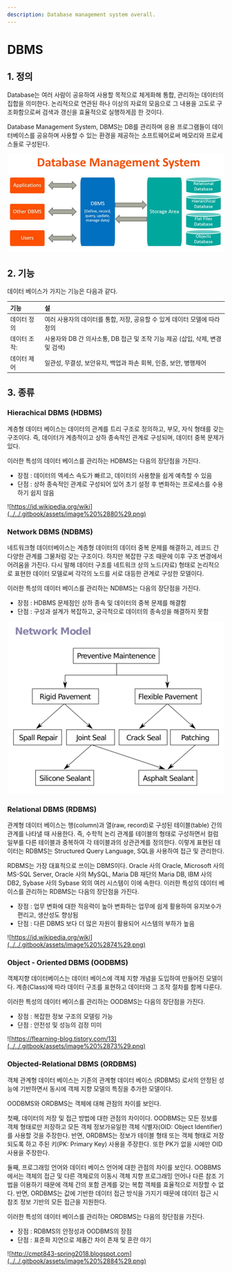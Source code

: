 ```yaml
---
description: Database management system overall.
---
```


# DBMS

## 1. 정의

Database는 여러 사람이 공유하여 사용할 목적으로 체게화해 통합, 관리하는 데이터의 집합을 의미한다. 논리적으로 연관된 하나 이상의 자료의 모음으로 그 내용을 고도로 구조화함으로써 검색과 갱신을 효율적으로 실행하게끔 한 것이다.

Database Management System, DBMS는 DB를 관리하며 응용 프로그램들이 데이터베이스를 공유하며 사용할 수 있는 환경을 제공하는 소프트웨어로써 메모리와 프로세스들로 구성된다.

![https://www.facebook.com/DBMSDatabaseManagementSystem/photos/p.2233677780220553/2233677780220553/?type=1&amp;theater  ](../../.gitbook/assets/image%20%2871%29.png)



## 2. 기능

데이터 베이스가 가지는 기능은 다음과 같다.

| 기능 | 설 |
| :--- | :--- |
| 데이터 정의 | 여러 사용자의 데이터를 통합, 저장, 공유할 수 있게 데이터 모델에 따라 정의 |
| 데이터 조작: | 사용자와 DB 간 의사소통, DB 접근 및 조작 기능 제공 \(삽입, 삭제, 변경 및 검색\) |
| 데이터 제어 | 일관성, 무결성, 보안유지, 백업과 파손 회복, 인증, 보안, 병행제어  |



## 3. 종류

### Hierachical DBMS \(HDBMS\)

계층형 데이터 베이스는 데이터의 관계를 트리 구조로 정의하고, 부모, 자식 형태를 갖는 구조이다. 즉, 데이터가 계층적이고 상하 종속적인 관계로 구성되며, 데이터 중복 문제가 있다. 

이러한 특성의 데이터 베이스를 관리하는 HDBMS는 다음의 장단점을 가진다.

* 장점 : 데이터의 엑세스 속도가 빠르고, 데이터의 사용향을 쉽게 예측할 수 있음
* 단점 : 상하 종속적인 관계로 구성되어 있어 초기 설정 후 변화하는 프로세스를 수용하기 쉽지 않음

![https://id.wikipedia.org/wiki](../../.gitbook/assets/image%20%2880%29.png)



### Network DBMS \(NDBMS\)

네트워크형 데이터베이스는 계층형 데이터의 데이터 중복 문제를 해결하고, 레코드 간 다양한 관계를 그물처럼 갖는 구조이다. 하지만 복잡한 구조 때문에 이후 구조 변경에서 어려움을 가진다. 다시 말해 데이터 구조를 네트워크 상의 노드\(자료\) 형태로 논리적으로 표현한 데이터 모델로써 각각의 노드를 서로 대등한 관계로 구성한 모델이다. 

이러한 특성의 데이터 베이스를 관리하는 NDBMS는 다음의 장단점을 가진다.

* 장점 : HDBMS 문제점인 상하 종속 및 데이터의 중복 문제를 해결함
* 단점 : 구성과 설계가 복잡하고, 궁극적으로 데이터의 종속성을 해결하지 못함

![https://zetawiki.com/wiki  ](../../.gitbook/assets/image%20%2879%29.png)



### Relational DBMS \(RDBMS\)

관계형 데이터 베이스는 행\(column\)과 열\(raw, record\)로 구성된 테이블\(table\) 간의 관계를 나타낼 때 사용한다. 즉, 수학적 논리 관계를 테이블의 형태로 구성하면서 컬럼 일부를 다른 테이블과 중복하여 각 테이블과의 상관관계를 정의한다. 이렇게 표현된 데이터는 RDBMS는 Structured Query Language, SQL을 사용하여 접근 및 관리한다. 

RDBMS는 가장 대표적으로 쓰이는 DBMS이다. Oracle 사의 Oracle, Microsoft 사의 MS-SQL Server, Oracle 사의 MySQL, Maria DB 재단의 Maria DB, IBM 사의 DB2, Sybase 사의 Sybase 외의 여러 시스템이 이에 속한다. 이러한 특성의 데이터 베이스를 관리하는 RDBMS는 다음의 장단점을 가진다.

* 장점 : 업무 변화에 대한 적응력이 높아 변화하는 업무에 쉽게 활용하여 유지보수가 편리고, 생산성도 향상됨
* 단점 : 다른 DBMS 보다 더 많은 자원이 활용되어 시스템의 부하가 높음

![https://id.wikipedia.org/wiki](../../.gitbook/assets/image%20%2874%29.png)



### Object - Oriented DBMS \(OODBMS\)

객체지향 데이터베이스는 데이터 베이스에 객체 지향 개념을 도입하여 만들어진 모델이다. 계층\(Class\)에 따라 데이터 구조를 표현하고 데이터와 그 조작 절차를 함께 다룬다. 

이러한 특성의 데이터 베이스를 관리하는 OODBMS는 다음의 장단점을 가진다.

* 장점 : 복잡한 정보 구조의 모델링 가능
* 단점 : 안전성 및 성능의 검정 미미

![https://flearning-blog.tistory.com/13](../../.gitbook/assets/image%20%2873%29.png)



### Objected-Relational DBMS \(ORDBMS\)

객체 관계형 데이터 베이스는 기존의 관계형 데이터 베이스 \(RDBMS\) 로서의 안정된 성능에 기반하면서 동시에 객체 지향 모델의 특징을 추가한 모델이다.

OODBMS와 ORDBMS는 객체에 대해 관점의 차이를 보인다. 

첫째, 데이터의 저장 및 접근 방법에 대한 관점의 차이이다. OODBMS는 모든 정보를 객체 형태로만 저장하고 모든 객체 정보가유일한 객체 식별자\(OID: Object Identifier\)를 사용할 것을 주장한다. 반면, ORDBMS는 정보가 테이블 형태 또는 객체 형태로 저장되도록 하고 주된 키\(PK: Primary Key\) 사용을 주장한다. 또한 PK가 없을 시에만 OID 사용을 주장한다.

둘째, 프로그래밍 언어와 데이터 베이스 언어에 대한 관점의 차이를 보인다. OOBBMS에서는 객체의 접근 및 다른 객체로의 이동시 객체 지향 프로그래밍 언어나 다른 참조 기법을 이용하기 때문에 객체 간의 포함 관계를 갖는 복합 객체를 효율적으로 저장할 수 없다. 반면, ORDBMS는 값에 기반한 데이터 접근 방식을 가지기 때문에 데이터 접근 시 참조 정보 기반의 모든 접근을 지원한다. 

이러한 특성의 데이터 베이스를 관리하는 ORDBMS는 다음의 장단점을 가진다.

* 장점 : RDBMS의 안정성과 OODBMS의 장점 
* 단점 : 표준화 지연으로 제품간 차이 존재 및 혼란 야기

![http://cmpt843-spring2018.blogspot.com](../../.gitbook/assets/image%20%2884%29.png)

